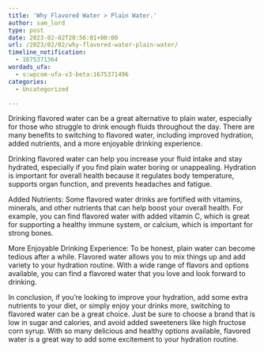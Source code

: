 ```yaml
---
title: 'Why Flavored Water > Plain Water.'
author: sam_lord
type: post
date: 2023-02-02T20:56:01+00:00
url: /2023/02/02/why-flavored-water-plain-water/
timeline_notification:
  - 1675371364
wordads_ufa:
  - s:wpcom-ufa-v3-beta:1675371496
categories:
  - Uncategorized

---
```

Drinking flavored water can be a great alternative to plain water, especially for those who struggle to drink enough fluids throughout the day. There are many benefits to switching to flavored water, including improved hydration, added nutrients, and a more enjoyable drinking experience.

Drinking flavored water can help you increase your fluid intake and stay hydrated, especially if you find plain water boring or unappealing. Hydration is important for overall health because it regulates body temperature, supports organ function, and prevents headaches and fatigue.

Added Nutrients: Some flavored water drinks are fortified with vitamins, minerals, and other nutrients that can help boost your overall health. For example, you can find flavored water with added vitamin C, which is great for supporting a healthy immune system, or calcium, which is important for strong bones.

More Enjoyable Drinking Experience: To be honest, plain water can become tedious after a while. Flavored water allows you to mix things up and add variety to your hydration routine. With a wide range of flavors and options available, you can find a flavored water that you love and look forward to drinking.

In conclusion, if you&#8217;re looking to improve your hydration, add some extra nutrients to your diet, or simply enjoy your drinks more, switching to flavored water can be a great choice. Just be sure to choose a brand that is low in sugar and calories, and avoid added sweeteners like high fructose corn syrup. With so many delicious and healthy options available, flavored water is a great way to add some excitement to your hydration routine.